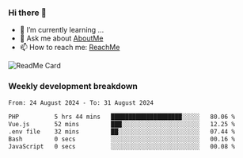 ### Hi there 👋

- 🌱 I’m currently learning ...
- 💬 Ask me about [AboutMe](https://www.itzcy.com/about)
- 📫 How to reach me: [ReachMe](https://www.itzcy.com/about)

![ReadMe Card](https://github-readme-stats-ten-gilt.vercel.app/api?username=SuperChenYun&show_icons=true&title_color=fff&icon_color=79ff97&text_color=9f9f9f&bg_color=151515&hide_border=true)

### Weekly development breakdown
<!--START_SECTION:waka-->

```txt
From: 24 August 2024 - To: 31 August 2024

PHP          5 hrs 44 mins   ████████████████████░░░░░   80.06 %
Vue.js       52 mins         ███░░░░░░░░░░░░░░░░░░░░░░   12.25 %
.env file    32 mins         ██░░░░░░░░░░░░░░░░░░░░░░░   07.44 %
Bash         0 secs          ░░░░░░░░░░░░░░░░░░░░░░░░░   00.16 %
JavaScript   0 secs          ░░░░░░░░░░░░░░░░░░░░░░░░░   00.08 %
```

<!--END_SECTION:waka-->
